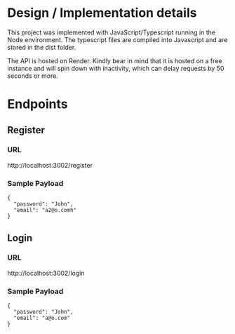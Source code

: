 # Design / Implementation details

This project was implemented with JavaScript/Typescript running in the Node environment. The typescript files are compiled into Javascript and are stored in the dist folder.

The API is hosted on Render. Kindly bear in mind that it is hosted on a free instance and will spin down with inactivity, which can delay requests by 50 seconds or more.

# Endpoints 

## Register

### URL
http://localhost:3002/register
### Sample Payload
```
{
  "password": "John",
  "email": "a2@o.comh"
}
```

## Login

### URL
http://localhost:3002/login
### Sample Payload
```
{
  "password": "John",
  "email": "a@o.com"
}
```
